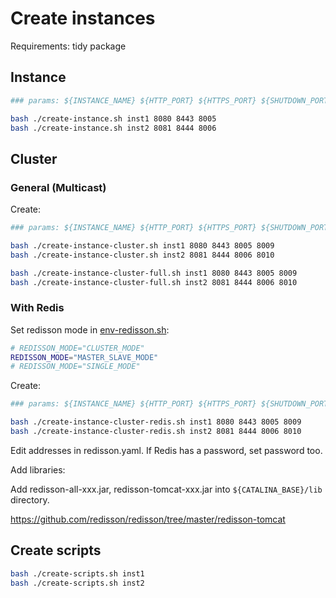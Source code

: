 # Create instances

Requirements: tidy package

## Instance

```bash
### params: ${INSTANCE_NAME} ${HTTP_PORT} ${HTTPS_PORT} ${SHUTDOWN_PORT}

bash ./create-instance.sh inst1 8080 8443 8005
bash ./create-instance.sh inst2 8081 8444 8006
```

## Cluster

### General (Multicast)

Create:

```bash
### params: ${INSTANCE_NAME} ${HTTP_PORT} ${HTTPS_PORT} ${SHUTDOWN_PORT} ${AJP_PORT}

bash ./create-instance-cluster.sh inst1 8080 8443 8005 8009
bash ./create-instance-cluster.sh inst2 8081 8444 8006 8010

bash ./create-instance-cluster-full.sh inst1 8080 8443 8005 8009
bash ./create-instance-cluster-full.sh inst2 8081 8444 8006 8010
```

### With Redis

Set redisson mode in [env-redisson.sh](/tomcat/instance/env-redisson.sh):

```bash
# REDISSON_MODE="CLUSTER_MODE"
REDISSON_MODE="MASTER_SLAVE_MODE"
# REDISSON_MODE="SINGLE_MODE"
```

Create:

```bash
### params: ${INSTANCE_NAME} ${HTTP_PORT} ${HTTPS_PORT} ${SHUTDOWN_PORT} ${AJP_PORT}

bash ./create-instance-cluster-redis.sh inst1 8080 8443 8005 8009
bash ./create-instance-cluster-redis.sh inst2 8081 8444 8006 8010
```

Edit addresses in redisson.yaml. If Redis has a password, set password too.

Add libraries:

Add redisson-all-xxx.jar, redisson-tomcat-xxx.jar into `${CATALINA_BASE}/lib` directory.

https://github.com/redisson/redisson/tree/master/redisson-tomcat

## Create scripts

```bash
bash ./create-scripts.sh inst1
bash ./create-scripts.sh inst2
```
